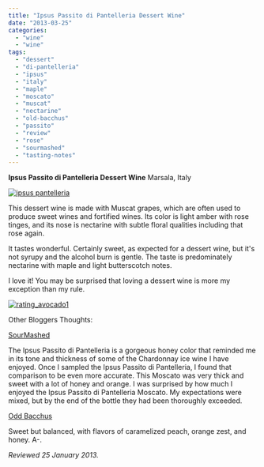```yaml
---
title: "Ipsus Passito di Pantelleria Dessert Wine"
date: "2013-03-25"
categories: 
  - "wine"
  - "wine"
tags: 
  - "dessert"
  - "di-pantelleria"
  - "ipsus"
  - "italy"
  - "maple"
  - "moscato"
  - "muscat"
  - "nectarine"
  - "old-bacchus"
  - "passito"
  - "review"
  - "rose"
  - "sourmashed"
  - "tasting-notes"
---
```


**Ipsus Passito di Pantelleria Dessert Wine** Marsala, Italy

[![ipsus pantelleria](http://s3.amazonaws.com/thegourmez-wpmedia/2013/03/ipsus-pantelleria.jpg)](http://www.thegourmez.com/2013/03/ipsus-passito-di-pantelleria-dessert-wine/ipsus-pantelleria/)

This dessert wine is made with Muscat grapes, which are often used to produce sweet wines and fortified wines. Its color is light amber with rose tinges, and its nose is nectarine with subtle floral qualities including that rose again.

It tastes wonderful. Certainly sweet, as expected for a dessert wine, but it's not syrupy and the alcohol burn is gentle. The taste is predominately nectarine with maple and light butterscotch notes.

I love it! You may be surprised that loving a dessert wine is more my exception than my rule.

[![rating_avocado1](http://s3.amazonaws.com/thegourmez-wpmedia/2009/02/rating_avocado1.gif)](http://www.thegourmez.com/2009/02/restaurant-review-nanas-durham/rating_avocado1/)

Other Bloggers Thoughts:

[SourMashed](http://sourmashed.com/2012/09/review-ipsus-passito-di-pantelleria-moscato/)

The Ipsus Passito di Pantelleria is a gorgeous honey color that reminded me in its tone and thickness of some of the Chardonnay ice wine I have enjoyed. Once I sampled the Ipsus Passito di Pantelleria, I found that comparison to be even more accurate. This Moscato was very thick and sweet with a lot of honey and orange. I was surprised by how much I enjoyed the Ipsus Passito di Pantelleria Moscato. My expectations were mixed, but by the end of the bottle they had been thoroughly exceeded.

[Odd Bacchus](http://oddbacchus.com/2011/12/delights-from-the-daughter-of-the-winds/)

Sweet but balanced, with flavors of caramelized peach, orange zest, and honey. A-.

_Reviewed 25 January 2013._

